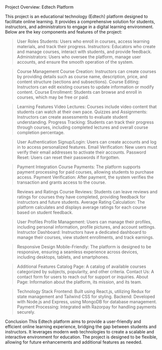 Project Overview: Edtech Platform

This project is an educational technology (Edtech) platform designed to facilitate online learning.
It provides a comprehensive solution for students, instructors, and administrators to engage in a 
digital learning environment. Below are the key components and features of the project:

> User Roles
Students: Users who enroll in courses, access learning materials, and track their progress.
Instructors: Educators who create and manage courses, interact with students, and provide feedback.
Administrators: Users who oversee the platform, manage user accounts, and ensure the smooth operation of the system.

> Course Management
Course Creation: Instructors can create courses by providing details such as course name, description, price, and content structure (sections and subsections).
Course Editing: Instructors can edit existing courses to update information or modify content.
Course Enrollment: Students can browse and enroll in courses, which may be free or paid.

> Learning Features
Video Lectures: Courses include video content that students can watch at their own pace.
Quizzes and Assignments: Instructors can create assessments to evaluate student understanding.
Progress Tracking: Students can track their progress through courses, including completed lectures and overall course completion percentage.

> User Authentication
Signup/Login: Users can create accounts and log in to access personalized features.
Email Verification: New users must verify their email addresses to activate their accounts.
Password Reset: Users can reset their passwords if forgotten.

> Payment Integration
Course Payments: The platform supports payment processing for paid courses, allowing students to purchase access.
Payment Verification: After payment, the system verifies the transaction and grants access to the course.

> Reviews and Ratings
Course Reviews: Students can leave reviews and ratings for courses they have completed, providing feedback for instructors and future students.
Average Rating Calculation: The platform calculates and displays average ratings for each course based on student feedback.

> User Profiles
Profile Management: Users can manage their profiles, including personal information, profile pictures, and account settings.
Instructor Dashboard: Instructors have a dedicated dashboard to manage their courses, view student enrollments, and track earnings.

> Responsive Design
Mobile-Friendly: The platform is designed to be responsive, ensuring a seamless experience across devices, including desktops, tablets, and smartphones.

> Additional Features
Catalog Page: A catalog of available courses categorized by subjects, popularity, and other criteria.
Contact Us: A contact form for users to reach out for support or inquiries.
About Page: Information about the platform, its mission, and its team.

> Technology Stack
Frontend: Built using React.js, utilizing Redux for state management and Tailwind CSS for styling.
Backend: Developed with Node.js and Express, using MongoDB for database management.
Payment Processing: Integrated with Razorpay for handling payments securely.


Conclusion
This Edtech platform aims to provide a user-friendly and efficient online learning experience,
bridging the gap between students and instructors. It leverages modern web technologies to create a
scalable and interactive environment for education. The project is designed to be flexible, allowing for future enhancements and additional features as needed.
